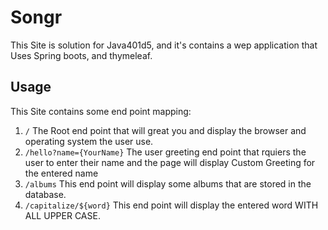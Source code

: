 # Songr

This Site is solution for Java401d5, and it's contains a wep application that Uses Spring boots, and thymeleaf.

## Usage

This Site contains some end point mapping:

1. `/` The Root end point that will great you and display the browser and operating system the user use.
2. `/hello?name={YourName}` The user greeting end point that rquiers the user to enter their name and the page will
   display Custom Greeting for the entered name
3. `/albums` This end point will display some albums that are stored in the database.
4. `/capitalize/${word}` This end point will display the entered word WITH ALL UPPER CASE.